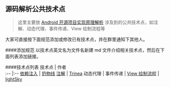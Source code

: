 源码解析公共技术点
----------------
> 这里主要放 [Android 开源项目实现原理解析](https://github.com/android-cn/android-open-project-analysis) 涉及到的公共技术点，如注解、动态代理、事件传递、View 绘制流程等

大家可直接按下面规范添加或修改已有技术点，并在群里通知下其他人。

####添加规范
以技术点英文名为文件名新建 md 文件介绍相关技术点，然后在下面列表添加链接。

####技术点列表
技术点 | 作者  
:-- |:--
[依赖注入](https://github.com/android-cn/blog/tree/master/java/dependency-injection) | [扔物线](https://github.com/rengwuxian)
[注解](annotation.md) | [Trinea](https://github.com/Trinea)
动态代理 | 
事件传递 | 
[View 绘制流程](https://github.com/android-cn/android-open-project-analysis/blob/master/tech/viewdrawflow.md)  | [lightSky](https://github.com/lightSky)
